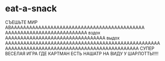 # eat-a-snack
СЪЕШЬТЕ МИР АВАААААААААААААААААААААААААААААААААААААААААААА ААААААААААААААААААААААААААА вздох ААААААААААААААААААААААААААААААААА выдох ААААААААААААААААААААААААААААААААААААААААААААААААААААААААААААААААААААААААААААААААААААААААААААААА
СУПЕР ВЕСЕЛАЯ ИГРА ГДЕ КАРТМАН ЕСТЬ НАШАТР НА ВИДУ У ШАРЛОТТЫ!!!!
